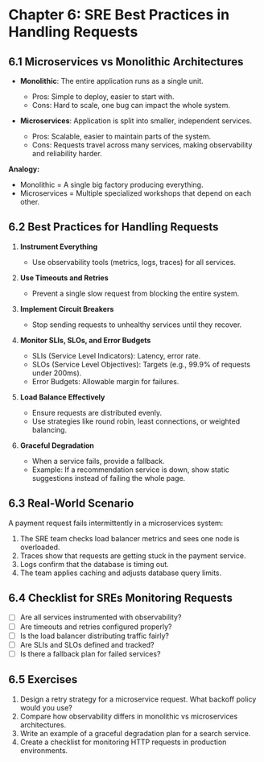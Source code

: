# Chapter 6: SRE Best Practices in Handling Requests

## 6.1 Microservices vs Monolithic Architectures
- **Monolithic**: The entire application runs as a single unit.  
  - Pros: Simple to deploy, easier to start with.  
  - Cons: Hard to scale, one bug can impact the whole system.  

- **Microservices**: Application is split into smaller, independent services.  
  - Pros: Scalable, easier to maintain parts of the system.  
  - Cons: Requests travel across many services, making observability and reliability harder.  

**Analogy:**  
- Monolithic = A single big factory producing everything.  
- Microservices = Multiple specialized workshops that depend on each other.  

## 6.2 Best Practices for Handling Requests
1. **Instrument Everything**  
   - Use observability tools (metrics, logs, traces) for all services.  

2. **Use Timeouts and Retries**  
   - Prevent a single slow request from blocking the entire system.  

3. **Implement Circuit Breakers**  
   - Stop sending requests to unhealthy services until they recover.  

4. **Monitor SLIs, SLOs, and Error Budgets**  
   - SLIs (Service Level Indicators): Latency, error rate.  
   - SLOs (Service Level Objectives): Targets (e.g., 99.9% of requests under 200ms).  
   - Error Budgets: Allowable margin for failures.  

5. **Load Balance Effectively**  
   - Ensure requests are distributed evenly.  
   - Use strategies like round robin, least connections, or weighted balancing.  

6. **Graceful Degradation**  
   - When a service fails, provide a fallback.  
   - Example: If a recommendation service is down, show static suggestions instead of failing the whole page.  

## 6.3 Real-World Scenario
A payment request fails intermittently in a microservices system:  
1. The SRE team checks load balancer metrics and sees one node is overloaded.  
2. Traces show that requests are getting stuck in the payment service.  
3. Logs confirm that the database is timing out.  
4. The team applies caching and adjusts database query limits.  

## 6.4 Checklist for SREs Monitoring Requests
- [ ] Are all services instrumented with observability?  
- [ ] Are timeouts and retries configured properly?  
- [ ] Is the load balancer distributing traffic fairly?  
- [ ] Are SLIs and SLOs defined and tracked?  
- [ ] Is there a fallback plan for failed services?  

## 6.5 Exercises
1. Design a retry strategy for a microservice request. What backoff policy would you use?  
2. Compare how observability differs in monolithic vs microservices architectures.  
3. Write an example of a graceful degradation plan for a search service.  
4. Create a checklist for monitoring HTTP requests in production environments.  
